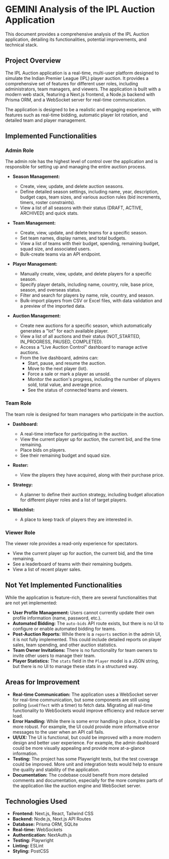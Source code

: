 
# GEMINI Analysis of the IPL Auction Application

This document provides a comprehensive analysis of the IPL Auction application, detailing its functionalities, potential improvements, and technical stack.

## Project Overview

The IPL Auction application is a real-time, multi-user platform designed to simulate the Indian Premier League (IPL) player auction. It provides a comprehensive set of features for different user roles, including administrators, team managers, and viewers. The application is built with a modern web stack, featuring a Next.js frontend, a Node.js backend with Prisma ORM, and a WebSocket server for real-time communication.

The application is designed to be a realistic and engaging experience, with features such as real-time bidding, automatic player lot rotation, and detailed team and player management.

## Implemented Functionalities

### Admin Role

The admin role has the highest level of control over the application and is responsible for setting up and managing the entire auction process.

*   **Season Management:**
    *   Create, view, update, and delete auction seasons.
    *   Define detailed season settings, including name, year, description, budget caps, team sizes, and various auction rules (bid increments, timers, roster constraints).
    *   View a list of all seasons with their status (DRAFT, ACTIVE, ARCHIVED) and quick stats.

*   **Team Management:**
    *   Create, view, update, and delete teams for a specific season.
    *   Set team names, display names, and total budgets.
    *   View a list of teams with their budget, spending, remaining budget, squad size, and associated users.
    *   Bulk-create teams via an API endpoint.

*   **Player Management:**
    *   Manually create, view, update, and delete players for a specific season.
    *   Specify player details, including name, country, role, base price, season, and overseas status.
    *   Filter and search for players by name, role, country, and season.
    *   Bulk-import players from CSV or Excel files, with data validation and a preview of the imported data.

*   **Auction Management:**
    *   Create new auctions for a specific season, which automatically generates a "lot" for each available player.
    *   View a list of all auctions and their status (NOT_STARTED, IN_PROGRESS, PAUSED, COMPLETED).
    *   Access a "Live Auction Control" dashboard to manage active auctions.
    *   From the live dashboard, admins can:
        *   Start, pause, and resume the auction.
        *   Move to the next player (lot).
        *   Force a sale or mark a player as unsold.
        *   Monitor the auction's progress, including the number of players sold, total value, and average price.
        *   See the status of connected teams and viewers.

### Team Role

The team role is designed for team managers who participate in the auction.

*   **Dashboard:**
    *   A real-time interface for participating in the auction.
    *   View the current player up for auction, the current bid, and the time remaining.
    *   Place bids on players.
    *   See their remaining budget and squad size.

*   **Roster:**
    *   View the players they have acquired, along with their purchase price.

*   **Strategy:**
    *   A planner to define their auction strategy, including budget allocation for different player roles and a list of target players.

*   **Watchlist:**
    *   A place to keep track of players they are interested in.

### Viewer Role

The viewer role provides a read-only experience for spectators.

*   View the current player up for auction, the current bid, and the time remaining.
*   See a leaderboard of teams with their remaining budgets.
*   View a list of recent player sales.

## Not Yet Implemented Functionalities

While the application is feature-rich, there are several functionalities that are not yet implemented:

*   **User Profile Management:** Users cannot currently update their own profile information (name, password, etc.).
*   **Automated Bidding:** The `auto-bids` API route exists, but there is no UI to configure or enable automated bidding for teams.
*   **Post-Auction Reports:** While there is a `reports` section in the admin UI, it is not fully implemented. This could include detailed reports on player sales, team spending, and other auction statistics.
*   **Team Owner Invitations:** There is no functionality for team owners to invite other users to manage their team.
*   **Player Statistics:** The `stats` field in the `Player` model is a JSON string, but there is no UI to manage these stats in a structured way.

## Areas for Improvement

*   **Real-time Communication:** The application uses a WebSocket server for real-time communication, but some components are still using polling (`useEffect` with a timer) to fetch data. Migrating all real-time functionality to WebSockets would improve efficiency and reduce server load.
*   **Error Handling:** While there is some error handling in place, it could be more robust. For example, the UI could provide more informative error messages to the user when an API call fails.
*   **UI/UX:** The UI is functional, but could be improved with a more modern design and better user experience. For example, the admin dashboard could be more visually appealing and provide more at-a-glance information.
*   **Testing:** The project has some Playwright tests, but the test coverage could be improved. More unit and integration tests would help to ensure the quality and stability of the application.
*   **Documentation:** The codebase could benefit from more detailed comments and documentation, especially for the more complex parts of the application like the auction engine and WebSocket server.

## Technologies Used

*   **Frontend:** Next.js, React, Tailwind CSS
*   **Backend:** Node.js, Next.js API Routes
*   **Database:** Prisma ORM, SQLite
*   **Real-time:** WebSockets
*   **Authentication:** NextAuth.js
*   **Testing:** Playwright
*   **Linting:** ESLint
*   **Styling:** PostCSS

